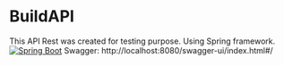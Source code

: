 # BuildAPI
 This API Rest was created for testing purpose. Using Spring framework.
[![Spring Boot](https://img.shields.io/badge/Spring%20Boot-2.4.13-green.svg)](https://spring.io/projects/spring-boot)
 Swagger: http://localhost:8080/swagger-ui/index.html#/
 
